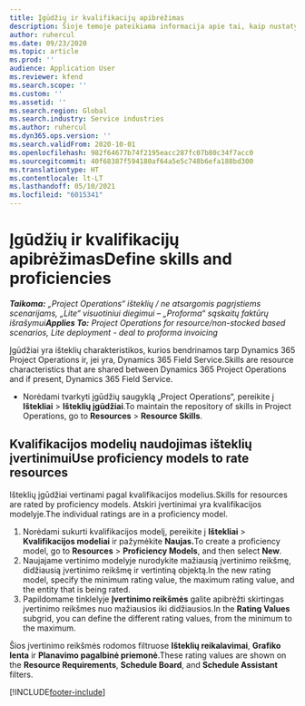 ```yaml
---
title: Įgūdžių ir kvalifikacijų apibrėžimas
description: Šioje temoje pateikiama informacija apie tai, kaip nustatyti įgūdžių ir kvalifikacijos modelius ištekliams vertinti.
author: ruhercul
ms.date: 09/23/2020
ms.topic: article
ms.prod: ''
audience: Application User
ms.reviewer: kfend
ms.search.scope: ''
ms.custom: ''
ms.assetid: ''
ms.search.region: Global
ms.search.industry: Service industries
ms.author: ruhercul
ms.dyn365.ops.version: ''
ms.search.validFrom: 2020-10-01
ms.openlocfilehash: 982f64677b74f2195eacc287fc07b80c34f7acc0
ms.sourcegitcommit: 40f68387f594180af64a5e5c748b6efa188bd300
ms.translationtype: HT
ms.contentlocale: lt-LT
ms.lasthandoff: 05/10/2021
ms.locfileid: "6015341"
---
```

# <a name="define-skills-and-proficiencies"></a><span data-ttu-id="3671c-103">Įgūdžių ir kvalifikacijų apibrėžimas</span><span class="sxs-lookup"><span data-stu-id="3671c-103">Define skills and proficiencies</span></span>

<span data-ttu-id="3671c-104">_**Taikoma:** „Project Operations“ išteklių / ne atsargomis pagrįstiems scenarijams, „Lite“ visuotiniui diegimui – „Proforma“ sąskaitų faktūrų išrašymui_</span><span class="sxs-lookup"><span data-stu-id="3671c-104">_**Applies To:** Project Operations for resource/non-stocked based scenarios, Lite deployment - deal to proforma invoicing_</span></span>

<span data-ttu-id="3671c-105">Įgūdžiai yra išteklių charakteristikos, kurios bendrinamos tarp Dynamics 365 Project Operations ir, jei yra, Dynamics 365 Field Service.</span><span class="sxs-lookup"><span data-stu-id="3671c-105">Skills are resource characteristics that are shared between Dynamics 365 Project Operations and if present, Dynamics 365 Field Service.</span></span> 

- <span data-ttu-id="3671c-106">Norėdami tvarkyti įgūdžių saugyklą „Project Operations“, pereikite į **Ištekliai** \> **Išteklių įgūdžiai**.</span><span class="sxs-lookup"><span data-stu-id="3671c-106">To maintain the repository of skills in Project Operations, go to **Resources** \> **Resource Skills**.</span></span> 

## <a name="use-proficiency-models-to-rate-resources"></a><span data-ttu-id="3671c-107">Kvalifikacijos modelių naudojimas išteklių įvertinimui</span><span class="sxs-lookup"><span data-stu-id="3671c-107">Use proficiency models to rate resources</span></span>

<span data-ttu-id="3671c-108">Išteklių įgūdžiai vertinami pagal kvalifikacijos modelius.</span><span class="sxs-lookup"><span data-stu-id="3671c-108">Skills for resources are rated by proficiency models.</span></span> <span data-ttu-id="3671c-109">Atskiri įvertinimai yra kvalifikacijos modelyje.</span><span class="sxs-lookup"><span data-stu-id="3671c-109">The individual ratings are in a proficiency model.</span></span> 

1. <span data-ttu-id="3671c-110">Norėdami sukurti kvalifikacijos modelį, pereikite į **Ištekliai** \> **Kvalifikacijos modeliai** ir pažymėkite **Naujas.**</span><span class="sxs-lookup"><span data-stu-id="3671c-110">To create a proficiency model, go to **Resources** \> **Proficiency Models**, and then select **New**.</span></span>
2. <span data-ttu-id="3671c-111">Naujajame vertinimo modelyje nurodykite mažiausią įvertinimo reikšmę, didžiausią įvertinimo reikšmę ir vertintiną objektą.</span><span class="sxs-lookup"><span data-stu-id="3671c-111">In the new rating model, specify the minimum rating value, the maximum rating value, and the entity that is being rated.</span></span>
3. <span data-ttu-id="3671c-112">Papildomame tinklelyje **Įvertinimo reikšmės** galite apibrėžti skirtingas įvertinimo reikšmes nuo mažiausios iki didžiausios.</span><span class="sxs-lookup"><span data-stu-id="3671c-112">In the **Rating Values** subgrid, you can define the different rating values, from the minimum to the maximum.</span></span>


<span data-ttu-id="3671c-113">Šios įvertinimo reikšmės rodomos filtruose **Išteklių reikalavimai**, **Grafiko lenta** ir **Planavimo pagalbinė priemonė**.</span><span class="sxs-lookup"><span data-stu-id="3671c-113">These rating values are shown on the **Resource Requirements**, **Schedule Board**, and **Schedule Assistant** filters.</span></span>


[!INCLUDE[footer-include](../includes/footer-banner.md)]
